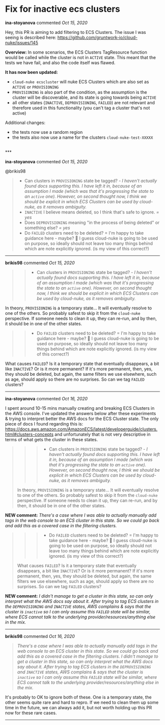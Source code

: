 # Fix for inactive ecs clusters

**ina-stoyanova** commented *Oct 15, 2020*

Hey, this PR is aiming to add filtering to ECS Clusters. The issue I was seeing is described here: https://github.com/gruntwork-io/cloud-nuke/issues/145

**Overview:** 
In some scenarios, the ECS Clusters TagResource function would be called while the cluster is not in `ACTIVE` state. This meant that the tests we have fail, and also the code itself was flawed. 

**It has now been updated:**
- `cloud-nuke ecscluster` will nuke ECS Clusters which are also set as `ACTIVE` or `PROVISIONING`
- `PROVISIONING` is also part of the condition, as the assumption is the cluster will be discoverable, and its state is going towards being `ACTIVE`
- all other states (`INACTIVE`, `DEPROVISIONING`, `FAILED`) are not relevant and therefore used in this functionality (you can't tag a cluster that's not active)

Additional changes:
- the tests now use a random region 
- the tests also now use a name for the clusters `cloud-nuke-test-XXXXX`
<br />
***


**ina-stoyanova** commented *Oct 15, 2020*

@brikis98 

> * Can clusters in `PROVISIONING` state be tagged? _- I haven't actually found docs supporting this. I have left it in, because of an assumption I made (which was that it's progressing the state to an `active` one). However, on second thought now, I think we should be explicit in which ECS Clusters can be used by cloud-nuke, as it removes ambiguity._ 
> * `INACTIVE` I believe means deleted, so I think that's safe to ignore. _= yes_
> * Does `DEPROVISIONING` meaning "in the process of being deleted" or something else? _= yes_
> * Do `FAILED` clusters need to be deleted? = I'm happy to take guidance here - maybe? 🤔 I guess cloud-nuke is going to be used on purpose, so ideally should not leave too many things behind which are note explicitly ignored. (is my view of this correct?)


***

**brikis98** commented *Oct 15, 2020*

> > * Can clusters in `PROVISIONING` state be tagged? _- I haven't actually found docs supporting this. I have left it in, because of an assumption I made (which was that it's progressing the state to an `active` one). However, on second thought now, I think we should be explicit in which ECS Clusters can be used by cloud-nuke, as it removes ambiguity._

In theory, `PROVISIONING` is a temporary state... It will eventually resolve to one of the others. So probably safest to skip it from the `cloud-nuke` perspective. If someone needs to clean it up, they can re-run, and by then, it should be in one of the other states.

> > * Do `FAILED` clusters need to be deleted? = I'm happy to take guidance here - maybe? 🤔 I guess cloud-nuke is going to be used on purpose, so ideally should not leave too many things behind which are note explicitly ignored. (is my view of this correct?)

What causes `FAILED`? Is it a temporary state that eventually disappears, a bit like `INACTIVE`? Or is it more permanent? If it's more permanent, then, yes, they should be deleted, but again, the same filters we use elsewhere, such as age, should apply so there are no surprises. So can we tag `FAILED` clusters?
***

**ina-stoyanova** commented *Oct 16, 2020*

I spent around 10-15 mins manually creating and breaking ECS Clusters in the AWS console. I've updated the answers below after these experiments & trying to interpret better the AWS docs for the ECS Cluster state.
The only piece of docs I found regarding this is: https://docs.aws.amazon.com/AmazonECS/latest/developerguide/clusters.html#clusters-concepts
and unfоrtunately that is not very descriptive in terms of what gets the cluster in these states. 

> > > * Can clusters in `PROVISIONING` state be tagged? _- I haven't actually found docs supporting this. I have left it in, because of an assumption I made (which was that it's progressing the state to an `active` one). However, on second thought now, I think we should be explicit in which ECS Clusters can be used by cloud-nuke, as it removes ambiguity._
> 
> In theory, `PROVISIONING` is a temporary state... It will eventually resolve to one of the others. So probably safest to skip it from the `cloud-nuke` perspective. If someone needs to clean it up, they can re-run, and by then, it should be in one of the other states.

**NEW comment:**
_There's a case where I was able to actually manually add tags in the web console to an ECS cluster in this state. So we could go back and add this as a covered case in the filtering clusters._ 

> 
> > > * Do `FAILED` clusters need to be deleted? = I'm happy to take guidance here - maybe? 🤔 I guess cloud-nuke is going to be used on purpose, so ideally should not leave too many things behind which are note explicitly ignored. (is my view of this correct?)
> 
> What causes `FAILED`? Is it a temporary state that eventually disappears, a bit like `INACTIVE`? Or is it more permanent? If it's more permanent, then, yes, they should be deleted, but again, the same filters we use elsewhere, such as age, should apply so there are no surprises. So can we tag `FAILED` clusters?

**NEW comment:**
_I didn't manage to get a cluster in this state, so can only interpret what the AWS docs say about it. After trying to tag ECS clusters in the `DEPROVISIONING` and `INACTIVE` states, AWS complains & says that the cluster is `inactive` so I can only assume this `FAILED` state will be similar, where ECS cannot talk to the underlying provider/resources/anything else in the mix._

***

**brikis98** commented *Oct 16, 2020*

> _There's a case where I was able to actually manually add tags in the web console to an ECS cluster in this state. So we could go back and add this as a covered case in the filtering clusters._
> _I didn't manage to get a cluster in this state, so can only interpret what the AWS docs say about it. After trying to tag ECS clusters in the `DEPROVISIONING` and `INACTIVE` states, AWS complains & says that the cluster is `inactive` so I can only assume this `FAILED` state will be similar, where ECS cannot talk to the underlying provider/resources/anything else in the mix._

It's probably to OK to ignore both of these. One is a temporary state, the other seems quite rare and hard to repro. If we need to clean them up some time in the future, we can always add it, but not worth holding up this PR now for these rare cases.

***


